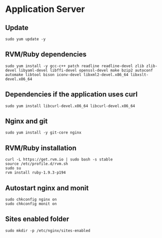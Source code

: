 # Application Server

## Update

    sudo yum update -y

## RVM/Ruby dependencies

    sudo yum install -y gcc-c++ patch readline readline-devel zlib zlib-devel libyaml-devel libffi-devel openssl-devel make bzip2 autoconf automake libtool bison iconv-devel libxml2-devel.x86_64 libxslt-devel.x86_64

## Dependencies if the application uses curl

    sudo yum install libcurl-devel.x86_64 libcurl-devel.x86_64

## Nginx and git

    sudo yum install -y git-core nginx

## RVM/Ruby installation

    curl -L https://get.rvm.io | sudo bash -s stable
    source /etc/profile.d/rvm.sh
    sudo su
    rvm install ruby-1.9.3-p194

## Autostart nginx and monit

    sudo chkconfig nginx on
    sudo chkconfig monit on

## Sites enabled folder

    sudo mkdir -p /etc/nginx/sites-enabled
